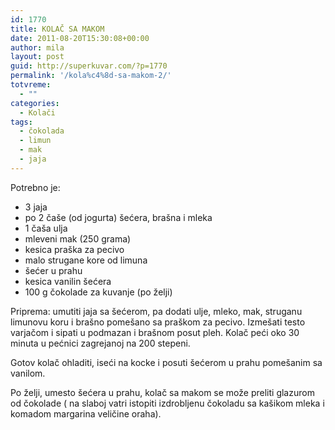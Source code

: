```yaml
---
id: 1770
title: KOLAČ SA MAKOM
date: 2011-08-20T15:30:08+00:00
author: mila
layout: post
guid: http://superkuvar.com/?p=1770
permalink: '/kola%c4%8d-sa-makom-2/'
totvreme:
  - ""
categories:
  - Kolači
tags:
  - čokolada
  - limun
  - mak
  - jaja
---
```

Potrebno je:

  * 3 jaja
  * po 2 čaše (od jogurta) šećera, brašna i mleka
  * 1 čaša ulja
  * mleveni mak (250 grama)
  * kesica praška za pecivo
  * malo strugane kore od limuna
  * šećer u prahu
  * kesica vanilin šećera
  * 100 g čokolade za kuvanje (po želji)

Priprema: umutiti jaja sa šećerom, pa dodati ulje, mleko, mak, struganu limunovu koru i brašno pomešano sa praškom za pecivo. Izmešati testo varjačom i sipati u podmazan i brašnom posut pleh. Kolač peći oko 30 minuta u pećnici zagrejanoj na 200 stepeni.

Gotov kolač ohladiti, iseći na kocke i posuti šećerom u prahu pomešanim sa vanilom.

Po želji, umesto šećera u prahu, kolač sa makom se može preliti glazurom od čokolade ( na slaboj vatri istopiti izdrobljenu čokoladu sa kašikom mleka i komadom margarina veličine oraha).